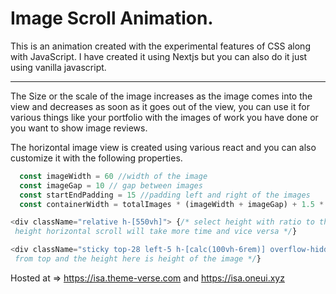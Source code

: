 # Image Scroll Animation. 
This is an animation created with the experimental features of CSS along with JavaScript. I have created it using Nextjs but you can also do it just using vanilla javascript. 

--- 

The Size or the scale of the image increases as the image comes into the view and decreases as soon as it goes out of the view, you can use it for various things like your portfolio with the images of work you have done or you want to show image reviews. 

The horizontal image view is created using various react and you can also customize it with the following properties. 

```js
  const imageWidth = 60 //width of the image
  const imageGap = 10 // gap between images
  const startEndPadding = 15 //padding left and right of the images
  const containerWidth = totalImages * (imageWidth + imageGap) + 1.5 * startEndPadding // total horizontal width

<div className="relative h-[550vh]"> {/* select height with ratio to the speed you want if you select more
 height horizontal scroll will take more time and vice versa */}

<div className="sticky top-28 left-5 h-[calc(100vh-6rem)] overflow-hidden"> {/* top value for distance
 from top and the height here is height of the image */}
```

Hosted at => https://isa.theme-verse.com and https://isa.oneui.xyz

